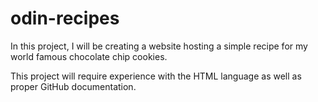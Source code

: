 # odin-recipes

In this project, I will be creating a website hosting a simple recipe for my world famous chocolate chip cookies.  

This project will require experience with the HTML language as well as proper GitHub documentation.  